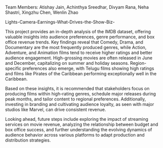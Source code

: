 Team Members: Atishay Jain, Achinthya Sreedhar, Divyam Rana, Neha Shastri, Xingzhu Chen, Wenlin Zhao

Lights-Camera-Earnings-What-Drives-the-Show-Biz-

This project provides an in-depth analysis of the IMDB dataset, offering valuable insights into audience preferences, genre performance, and box office revenue trends. Key findings reveal that Comedy, Drama, and Documentary are the most frequently produced genres, while Action, Adventure, and Animation films tend to receive higher ratings and better audience engagement. High-grossing movies are often released in June and December, capitalizing on summer and holiday seasons. Region-specific preferences also emerge, with Telugu films showing high ratings and films like Pirates of the Caribbean performing exceptionally well in the Caribbean.

Based on these insights, it is recommended that stakeholders focus on producing films within high-rating genres, schedule major releases during peak months, and tailor content to regional preferences. Additionally, investing in branding and cultivating audience loyalty, as seen with major studios like Marvel, can drive consistent revenue.

Looking ahead, future steps include exploring the impact of streaming services on movie revenue, analyzing the relationship between budget and box office success, and further understanding the evolving dynamics of audience behavior across various platforms to adapt production and distribution strategies.
